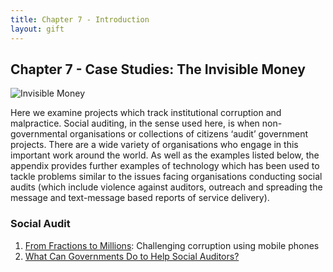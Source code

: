 ```yaml
---
title: Chapter 7 - Introduction
layout: gift
---
```


## Chapter 7 - Case Studies: The Invisible Money 

<img alt="Invisible Money" src="http://farm8.staticflickr.com/7221/7274044300_5b1f9b09a1_o.gif" class="inline-image" />

Here we examine projects which track institutional corruption and malpractice. Social auditing, in the sense used here, is when non-governmental organisations or collections of citizens ‘audit’ government projects. There are a wide variety of organisations who engage in this important work around the world. As well as the examples listed below, the appendix provides further examples of technology which has been used to tackle problems similar to the issues facing organisations conducting social audits (which include violence against auditors, outreach and spreading the message and text-message based reports of service delivery). 

### Social Audit 

1. [From Fractions to Millions](chapter7-1.html): Challenging corruption using mobile phones 
2. [What Can Governments Do to Help Social Auditors?](chapter7-2.html)